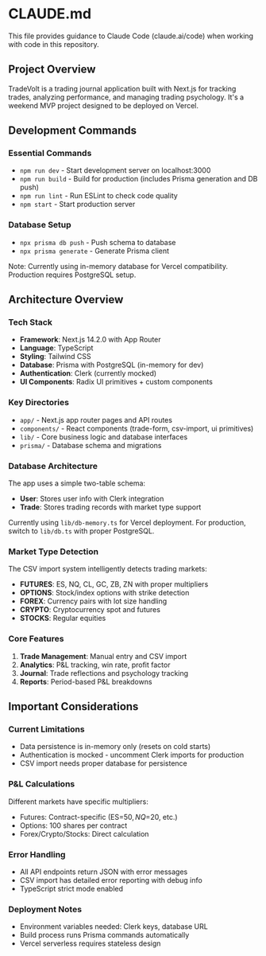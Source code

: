 # CLAUDE.md

This file provides guidance to Claude Code (claude.ai/code) when working with code in this repository.

## Project Overview

TradeVolt is a trading journal application built with Next.js for tracking trades, analyzing performance, and managing trading psychology. It's a weekend MVP project designed to be deployed on Vercel.

## Development Commands

### Essential Commands
- `npm run dev` - Start development server on localhost:3000
- `npm run build` - Build for production (includes Prisma generation and DB push)
- `npm run lint` - Run ESLint to check code quality
- `npm start` - Start production server

### Database Setup
- `npx prisma db push` - Push schema to database
- `npx prisma generate` - Generate Prisma client

Note: Currently using in-memory database for Vercel compatibility. Production requires PostgreSQL setup.

## Architecture Overview

### Tech Stack
- **Framework**: Next.js 14.2.0 with App Router
- **Language**: TypeScript
- **Styling**: Tailwind CSS
- **Database**: Prisma with PostgreSQL (in-memory for dev)
- **Authentication**: Clerk (currently mocked)
- **UI Components**: Radix UI primitives + custom components

### Key Directories
- `app/` - Next.js app router pages and API routes
- `components/` - React components (trade-form, csv-import, ui primitives)
- `lib/` - Core business logic and database interfaces
- `prisma/` - Database schema and migrations

### Database Architecture
The app uses a simple two-table schema:
- **User**: Stores user info with Clerk integration
- **Trade**: Stores trading records with market type support

Currently using `lib/db-memory.ts` for Vercel deployment. For production, switch to `lib/db.ts` with proper PostgreSQL.

### Market Type Detection
The CSV import system intelligently detects trading markets:
- **FUTURES**: ES, NQ, CL, GC, ZB, ZN with proper multipliers
- **OPTIONS**: Stock/index options with strike detection
- **FOREX**: Currency pairs with lot size handling
- **CRYPTO**: Cryptocurrency spot and futures
- **STOCKS**: Regular equities

### Core Features
1. **Trade Management**: Manual entry and CSV import
2. **Analytics**: P&L tracking, win rate, profit factor
3. **Journal**: Trade reflections and psychology tracking
4. **Reports**: Period-based P&L breakdowns

## Important Considerations

### Current Limitations
- Data persistence is in-memory only (resets on cold starts)
- Authentication is mocked - uncomment Clerk imports for production
- CSV import needs proper database for persistence

### P&L Calculations
Different markets have specific multipliers:
- Futures: Contract-specific (ES=$50, NQ=$20, etc.)
- Options: 100 shares per contract
- Forex/Crypto/Stocks: Direct calculation

### Error Handling
- All API endpoints return JSON with error messages
- CSV import has detailed error reporting with debug info
- TypeScript strict mode enabled

### Deployment Notes
- Environment variables needed: Clerk keys, database URL
- Build process runs Prisma commands automatically
- Vercel serverless requires stateless design